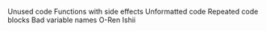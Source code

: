 Unused code
Functions with side effects
Unformatted code
Repeated code blocks
Bad variable names O-Ren Ishii
